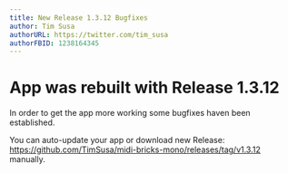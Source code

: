 ```yaml
---
title: New Release 1.3.12 Bugfixes
author: Tim Susa
authorURL: https://twitter.com/tim_susa
authorFBID: 1238164345
---
```


# App was rebuilt with Release 1.3.12

In order to get the app more working some bugfixes haven been established.

You can auto-update your app or download new Release: https://github.com/TimSusa/midi-bricks-mono/releases/tag/v1.3.12 manually.

